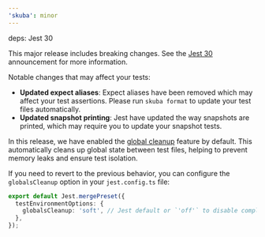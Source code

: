 ```yaml
---
'skuba': minor
---
```


deps: Jest 30

This major release includes breaking changes. See the [Jest 30](https://jestjs.io/blog/2025/06/04/jest-30) announcement for more information.

Notable changes that may affect your tests:

- **Updated expect aliases**: Expect aliases have been removed which may affect your test assertions. Please run `skuba format` to update your test files automatically.
- **Updated snapshot printing**: Jest have updated the way snapshots are printed, which may require you to update your snapshot tests.

In this release, we have enabled the [global cleanup](https://jestjs.io/blog/2025/06/04/jest-30#globals-cleanup-between-test-files) feature by default. This automatically cleans up global state between test files, helping to prevent memory leaks and ensure test isolation.

If you need to revert to the previous behavior, you can configure the `globalsCleanup` option in your `jest.config.ts` file:

```ts
export default Jest.mergePreset({
  testEnvironmentOptions: {
    globalsCleanup: 'soft', // Jest default or `'off'` to disable completely
  },
});
```
